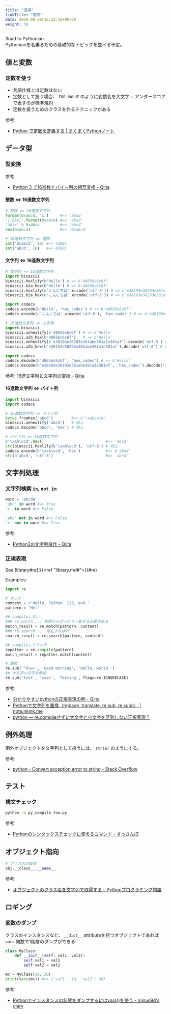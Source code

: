 ```yaml
---
title: "道場"
linkTitle: "道場"
date: 2020-08-20T16:32:43+09:00
weight: 30
---
```


Road to Pythonian.  
Pythonianを名乗るための基礎的なトピックを並べる予定。

## 値と変数
### 定数を使う

- 言語仕様上は定数はない
- 定数として扱う場合、 `FOO_VALUE` のように変数名を大文字 + アンダースコアで表すのが標準規約
- 定数を扱うためのクラスを作るテクニックがある

参考:

- [Python で定数を定義する | まくまくPythonノート](https://maku77.github.io/python/syntax/const.html)

## データ型
### 型変換

参考:

- [Python 3 で16進数とバイト列の相互変換 - Qiita](https://qiita.com/masakielastic/items/21ba9f68ef6c4fd7692d)

#### 整数 <=> 16進数文字列

```Python
# 整数 => 16進数文字列
format(0xabcd, 'x')     #=> 'abcd'
'{:02x}'.format(0xabcd) #=> 'abcd'
'%02x' % 0xabcd         #=> 'abcd'
hex(0xabcd)             #=> '0xabcd'

# 16進数文字列 => 整数
int('0xabcd', 16) #=> 43981
int('abcd', 16)   #=> 43981
```

#### 文字列 <=> 16進数文字列

```Python
# 文字列 => 16進数文字列
import binascii
binascii.hexlify(b'Hello') # => b'48656c6c6f'
binascii.b2a_hex(b'Hello') # => b'48656c6c6f'
binascii.hexlify(u'こんにちは'.encode('utf-8')) # => b'e38193e38293e381abe381a1e381af'
binascii.b2a_hex(u'こんにちは'.encode('utf-8')) # => b'e38193e38293e381abe381a1e381af'

import codecs
codecs.encode(b'Hello', 'hex_codec') # => b'48656c6c6f'
codecs.encode(u'こんにちは'.encode('utf-8'), 'hex_codec') # => b'e38193e38293e381abe381a1e381af'

# 16進数文字列 => 文字列
import binascii
binascii.unhexlify(b'48656c6c6f') # => b'Hello'
binascii.a2b_hex(b'48656c6c6f')   # => b'Hello'
binascii.unhexlify(b'e38193e38293e381abe381a1e381af').decode('utf-8') # => 'こんにちは'
binascii.a2b_hex(b'e38193e38293e381abe381a1e381af').decode('utf-8') # => 'こんにちは'

import codecs
codecs.decode(b'48656c6c6f', 'hex_codec') # => b'Hello'
codecs.decode(b'e38193e38293e381abe381a1e381af', 'hex_codec').decode('utf-8') # => 'こんにちは'
```

参考: [16進文字列と文字列の変換 - Qiita](https://qiita.com/atsaki/items/6120cad2e3c448d774bf)

#### 16進数文字列 <=> バイト列

```Python
import binascii
import codecs

# 16進数文字列 => バイト列
bytes.fromhex('abcd')        #=> b'\xab\xcd'
binascii.unhexlify('abcd')   # 同上
codecs.decode('abcd', 'hex') # 同上

# バイト列 => 16進数文字列
b'\xab\xcd'.hex()                           #=> 'abcd'
str(binascii.hexlify(b'\xab\xcd'), 'utf-8') # 同上
codecs.encode(b'\xab\xcd', 'hex')           #=> b'abcd'
str(b'abcd', 'utf-8')                       #=> 'abcd'
```

## 文字列処理
### 文字列検索 `in`, `not in`

```python
word = 'abcde'
'abc' in word #=> True
'x' in word #=> False

'abc' not in word #=> False
'x' not in word #=> True
```

参考:

- [Python3の文字列操作 \- Qiita](https://qiita.com/Kenta-Han/items/e64035e9c3e4ef08e394)

### 正規表現

See [library#re]({{<ref "library.md#">}}#re)

Examples:

```python
import re

# マッチ
content = r'Hello, Python. 123, end.'
pattern = 'Hel'

## compileしない
### re.match ... 先頭からぴったり一致する必要がある
match_result = re.match(pattern, content)
### re.search ... 存在すればOK
search_result = re.search(pattern, content)

## compileしてマッチ
repatter = re.compile(pattern)
match_result = repatter.match(content)

# 置換
re.sub('^H\w+', 'Good morning', 'Hello, world.')
## 大文字小文字を無視
re.sub('test', 'xxxx', 'Testing', flags=re.IGNORECASE)
```

参考:

- [分かりやすいpythonの正規表現の例 - Qiita](https://qiita.com/luohao0404/items/7135b2b96f9b0b196bf3)
- [Pythonで文字列を置換（replace, translate, re.sub, re.subn） | note.nkmk.me](https://note.nkmk.me/python-str-replace-translate-re-sub/)
- [python — re.compileせずに大文字と小文字を区別しない正規表現？](https://www.it-swarm.dev/ja/python/recompile%E3%81%9B%E3%81%9A%E3%81%AB%E5%A4%A7%E6%96%87%E5%AD%97%E3%81%A8%E5%B0%8F%E6%96%87%E5%AD%97%E3%82%92%E5%8C%BA%E5%88%A5%E3%81%97%E3%81%AA%E3%81%84%E6%AD%A3%E8%A6%8F%E8%A1%A8%E7%8F%BE%EF%BC%9F/958186732/)

## 例外処理

例外オブジェクトを文字列として扱うには、 `str(e)` のようにする。

参考:

- [python - Convert exception error to string - Stack Overflow](https://stackoverflow.com/questions/37684153/convert-exception-error-to-string)

## テスト
### 構文チェック

```sh
python -m py_compile foo.py
```

参考:

- [Pythonのシンタックスチェックに使えるコマンド - すっさんぽ](https://sussan-po.com/2017/10/23/python-syntax-check/)

## オブジェクト指向

```Python
# クラス名の取得
obj.__class__.__name__
```

参考:

- [オブジェクトのクラス名を文字列で取得する – Pythonプログラミング物語](https://pcl.solima.net/pyblog/archives/949)

## ロギング
### 変数のダンプ

クラスのインスタンスなど、 `__dict__` attributeを持つオブジェクトであれば `vars` 関数で1階層のダンプができる:

```Python
class MyClass:
    def __init__(self, val1, val2):
        self.val1 = val1
        self.val2 = val2

mc = MyClass(10, 20)
print(vars(mc)) #=> {'val1': 10, 'val2': 20}
```

参考:

- [Pythonでインスタンスの状態をダンプするにはvars()を使う - minus9d's diary](https://minus9d.hatenablog.com/entry/2015/08/02/204226)
